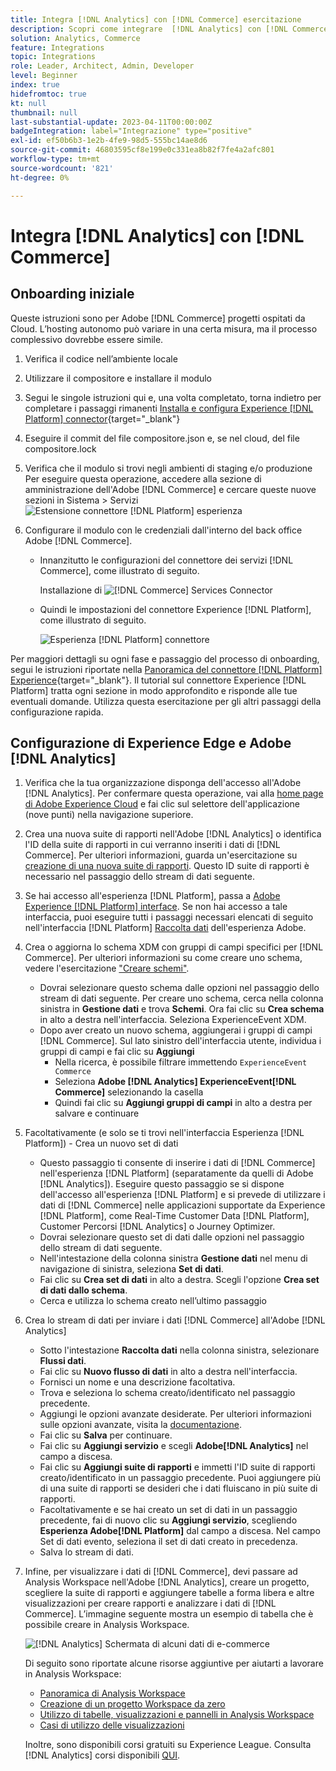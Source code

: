 ```yaml
---
title: Integra [!DNL Analytics] con [!DNL Commerce] esercitazione
description: Scopri come integrare  [!DNL Analytics] con [!DNL Commerce].
solution: Analytics, Commerce
feature: Integrations
topic: Integrations
role: Leader, Architect, Admin, Developer
level: Beginner
index: true
hidefromtoc: true
kt: null
thumbnail: null
last-substantial-update: 2023-04-11T00:00:00Z
badgeIntegration: label="Integrazione" type="positive"
exl-id: ef50b6b3-1e2b-4fe9-98d5-555bc14ae8d6
source-git-commit: 46803595cf8e199e0c331ea8b82f7fe4a2afc801
workflow-type: tm+mt
source-wordcount: '821'
ht-degree: 0%

---
```


# Integra [!DNL Analytics] con [!DNL Commerce]

## Onboarding iniziale

Queste istruzioni sono per Adobe [!DNL Commerce] progetti ospitati da Cloud. L’hosting autonomo può variare in una certa misura, ma il processo complessivo dovrebbe essere simile.

1. Verifica il codice nell’ambiente locale
1. Utilizzare il compositore e installare il modulo
1. Segui le singole istruzioni qui e, una volta completato, torna indietro per completare i passaggi rimanenti
   [Installa e configura Experience [!DNL Platform] connector](https://experienceleague.adobe.com/docs/commerce-merchant-services/experience-platform-connector/fundamentals/install.html?lang=it){target="_blank"}


1. Eseguire il commit del file compositore.json e, se nel cloud, del file compositore.lock
1. Verifica che il modulo si trovi negli ambienti di staging e/o produzione
Per eseguire questa operazione, accedere alla sezione di amministrazione dell&#39;Adobe [!DNL Commerce] e cercare queste nuove sezioni in Sistema > Servizi
   ![Estensione connettore [!DNL Platform] esperienza](./assets/analytics-commerce/admin-view-experience-platform-commector-extension.png)

1. Configurare il modulo con le credenziali dall&#39;interno del back office Adobe [!DNL Commerce].
   * Innanzitutto le configurazioni del connettore dei servizi [!DNL Commerce], come illustrato di seguito.

     Installazione di ![[!DNL Commerce] Services Connector](./assets/analytics-commerce/commerce-services-connector-setup.png)
   * Quindi le impostazioni del connettore Experience [!DNL Platform], come illustrato di seguito.

     ![Esperienza [!DNL Platform] connettore](./assets/analytics-commerce/experience-platform-connector.png)

Per maggiori dettagli su ogni fase e passaggio del processo di onboarding, segui le istruzioni riportate nella [Panoramica del connettore [!DNL Platform] Experience](https://experienceleague.adobe.com/docs/commerce-merchant-services/experience-platform-connector/overview.html?lang=it){target="_blank"}. Il tutorial sul connettore Experience [!DNL Platform] tratta ogni sezione in modo approfondito e risponde alle tue eventuali domande. Utilizza questa esercitazione per gli altri passaggi della configurazione rapida.

## Configurazione di Experience Edge e Adobe [!DNL Analytics]

1. Verifica che la tua organizzazione disponga dell&#39;accesso all&#39;Adobe [!DNL Analytics]. Per confermare questa operazione, vai alla [home page di Adobe Experience Cloud](https://experience.adobe.com/) e fai clic sul selettore dell&#39;applicazione (nove punti) nella navigazione superiore.

1. Crea una nuova suite di rapporti nell&#39;Adobe [!DNL Analytics] o identifica l&#39;ID della suite di rapporti in cui verranno inseriti i dati di [!DNL Commerce]. Per ulteriori informazioni, guarda un&#39;esercitazione su [creazione di una nuova suite di rapporti](https://experienceleague.adobe.com/docs/analytics-learn/tutorials/intro-to-analytics/analytics-basics/understanding-and-creating-report-suites.html?lang=it). Questo ID suite di rapporti è necessario nel passaggio dello stream di dati seguente.

1. Se hai accesso all&#39;esperienza [!DNL Platform], passa a [Adobe Experience [!DNL Platform] interface](https://platform.adobe.com). Se non hai accesso a tale interfaccia, puoi eseguire tutti i passaggi necessari elencati di seguito nell&#39;interfaccia [!DNL Platform] [Raccolta dati](https://experience.adobe.com/#/data-collection) dell&#39;esperienza Adobe.

1. Crea o aggiorna lo schema XDM con gruppi di campi specifici per [!DNL Commerce]. Per ulteriori informazioni su come creare uno schema, vedere l&#39;esercitazione [&quot;Creare schemi&quot;](https://experienceleague.adobe.com/docs/platform-learn/tutorials/schemas/create-schemas.html?lang=it).
   * Dovrai selezionare questo schema dalle opzioni nel passaggio dello stream di dati seguente. Per creare uno schema, cerca nella colonna sinistra in **Gestione dati** e trova **Schemi**. Ora fai clic su **Crea schema** in alto a destra nell&#39;interfaccia. Seleziona ExperienceEvent XDM.
   * Dopo aver creato un nuovo schema, aggiungerai i gruppi di campi [!DNL Commerce]. Sul lato sinistro dell&#39;interfaccia utente, individua i gruppi di campi e fai clic su **Aggiungi**
      * Nella ricerca, è possibile filtrare immettendo `ExperienceEvent Commerce`
      * Seleziona **Adobe [!DNL Analytics] ExperienceEvent[!DNL Commerce]** selezionando la casella
      * Quindi fai clic su **Aggiungi gruppi di campi** in alto a destra per salvare e continuare

1. Facoltativamente (e solo se ti trovi nell&#39;interfaccia Esperienza [!DNL Platform]) - Crea un nuovo set di dati
   * Questo passaggio ti consente di inserire i dati di [!DNL Commerce] nell&#39;esperienza [!DNL Platform] (separatamente da quelli di Adobe [!DNL Analytics]). Eseguire questo passaggio se si dispone dell&#39;accesso all&#39;esperienza [!DNL Platform] e si prevede di utilizzare i dati di [!DNL Commerce] nelle applicazioni supportate da Experience [!DNL Platform], come Real-Time Customer Data [!DNL Platform], Customer Percorsi [!DNL Analytics] o Journey Optimizer.
   * Dovrai selezionare questo set di dati dalle opzioni nel passaggio dello stream di dati seguente.
   * Nell&#39;intestazione della colonna sinistra **Gestione dati** nel menu di navigazione di sinistra, seleziona **Set di dati**.
   * Fai clic su **Crea set di dati** in alto a destra. Scegli l&#39;opzione **Crea set di dati dallo schema**.
   * Cerca e utilizza lo schema creato nell’ultimo passaggio

1. Crea lo stream di dati per inviare i dati [!DNL Commerce] all&#39;Adobe [!DNL Analytics]
   * Sotto l&#39;intestazione **Raccolta dati** nella colonna sinistra, selezionare **Flussi dati**.
   * Fai clic su **Nuovo flusso di dati** in alto a destra nell&#39;interfaccia.
   * Fornisci un nome e una descrizione facoltativa.
   * Trova e seleziona lo schema creato/identificato nel passaggio precedente.
   * Aggiungi le opzioni avanzate desiderate. Per ulteriori informazioni sulle opzioni avanzate, visita la [documentazione](https://experienceleague.adobe.com/docs/experience-platform/datastreams/configure.html?lang=it).
   * Fai clic su **Salva** per continuare.
   * Fai clic su **Aggiungi servizio** e scegli **Adobe[!DNL Analytics]** nel campo a discesa.
   * Fai clic su **Aggiungi suite di rapporti** e immetti l&#39;ID suite di rapporti creato/identificato in un passaggio precedente. Puoi aggiungere più di una suite di rapporti se desideri che i dati fluiscano in più suite di rapporti.
   * Facoltativamente e se hai creato un set di dati in un passaggio precedente, fai di nuovo clic su **Aggiungi servizio**, scegliendo **Esperienza Adobe[!DNL Platform]** dal campo a discesa. Nel campo Set di dati evento, seleziona il set di dati creato in precedenza.
   * Salva lo stream di dati.

1. Infine, per visualizzare i dati di [!DNL Commerce], devi passare ad Analysis Workspace nell&#39;Adobe [!DNL Analytics], creare un progetto, scegliere la suite di rapporti e aggiungere tabelle a forma libera e altre visualizzazioni per creare rapporti e analizzare i dati di [!DNL Commerce]. L’immagine seguente mostra un esempio di tabella che è possibile creare in Analysis Workspace.

   ![[!DNL Analytics] Schermata di alcuni dati di e-commerce](./assets/analytics-commerce/analytics-screenshot-commerce-items.png)

   Di seguito sono riportate alcune risorse aggiuntive per aiutarti a lavorare in Analysis Workspace:

   * [Panoramica di Analysis Workspace](https://experienceleague.adobe.com/docs/analytics-learn/tutorials/analysis-workspace/analysis-workspace-basics/analysis-workspace-overview.html?lang=it)
   * [Creazione di un progetto Workspace da zero](https://experienceleague.adobe.com/docs/analytics-learn/tutorials/analysis-workspace/analysis-workspace-basics/building-a-workspace-project-from-scratch.html?lang=it)
   * [Utilizzo di tabelle, visualizzazioni e pannelli in Analysis Workspace](https://experienceleague.adobe.com/docs/analytics-learn/tutorials/analysis-workspace/using-panels/using-tables-visualizations-and-panels.html?lang=it)
   * [Casi di utilizzo delle visualizzazioni](https://experienceleague.adobe.com/docs/analytics-learn/tutorials/analysis-workspace/visualizations/visualization-use-cases.html?lang=it)

   Inoltre, sono disponibili corsi gratuiti su Experience League. Consulta [!DNL Analytics] corsi disponibili [QUI](https://experienceleague.adobe.com/it?lang=en&Solution=Analytics#courses).
